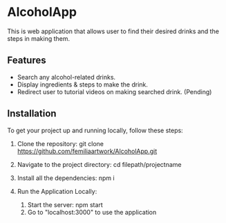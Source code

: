 # AlcoholApp
This is web application that allows user to find their desired drinks and the steps in making them.

## Features
- Search any alcohol-related drinks.
- Display ingredients & steps to make the drink.
- Redirect user to tutorial videos on making searched drink. (Pending)

## Installation
To get your project up and running locally, follow these steps:

1. Clone the repository:
   git clone https://github.com/femiliaartwork/AlcoholApp.git

2. Navigate to the project directory:
   cd filepath/projectname

3. Install all the dependencies:
   npm i 

4. Run the Application Locally:
   1) Start the server:
      npm start
   2) Go to "localhost:3000" to use the application
